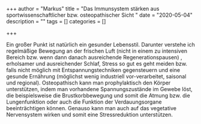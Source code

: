 +++
author = "Markus"
title = "Das Immunsystem stärken aus sportwissenschaftlicher bzw. osteopathischer Sicht "
date = "2020-05-04"
description = ""
tags = []
categories = []

+++

Ein großer Punkt ist natürlich ein gesunder Lebensstil. Darunter verstehe ich regelmäßige Bewegung an der frischen Luft (nicht in einem zu intensiven Bereich bzw. wenn dann danach ausreichende Regenerationspausen) , erholsamer und ausreichender Schlaf, Stress so gut es geht meiden bzw. falls nicht möglich mit Entspannungstechniken gegensteuern und eine gesunde Ernährung (möglichst wenig industriell vor-verarbeitet, saisonal und regional).
Osteopathisch kann man prophylaktisch den Körper unterstützen, indem man vorhandene Spannungszustände im Gewebe löst, die beispielsweise die Brustkorbbewegung und somit die Atmung bzw. die Lungenfunktion oder auch die Funktion der Verdauungsorgane beeinträchtigen können. Genauso kann man auch auf das vegetative Nervensystem wirken und somit eine Stressreduktion unterstützen.
